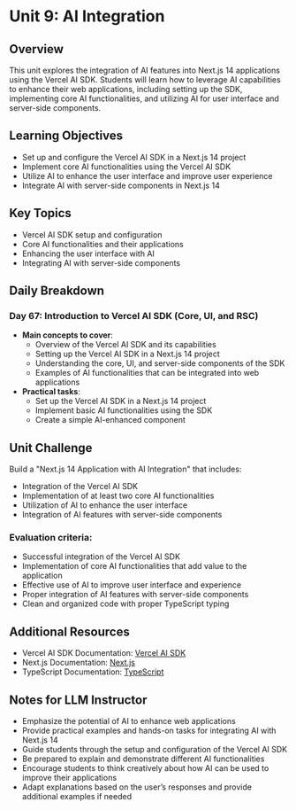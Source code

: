 # Unit 9: AI Integration

## Overview
This unit explores the integration of AI features into Next.js 14 applications using the Vercel AI SDK. Students will learn how to leverage AI capabilities to enhance their web applications, including setting up the SDK, implementing core AI functionalities, and utilizing AI for user interface and server-side components.

## Learning Objectives
- Set up and configure the Vercel AI SDK in a Next.js 14 project
- Implement core AI functionalities using the Vercel AI SDK
- Utilize AI to enhance the user interface and improve user experience
- Integrate AI with server-side components in Next.js 14

## Key Topics
- Vercel AI SDK setup and configuration
- Core AI functionalities and their applications
- Enhancing the user interface with AI
- Integrating AI with server-side components

## Daily Breakdown

### Day 67: Introduction to Vercel AI SDK (Core, UI, and RSC)
- **Main concepts to cover**:
  - Overview of the Vercel AI SDK and its capabilities
  - Setting up the Vercel AI SDK in a Next.js 14 project
  - Understanding the core, UI, and server-side components of the SDK
  - Examples of AI functionalities that can be integrated into web applications
- **Practical tasks**:
  - Set up the Vercel AI SDK in a Next.js 14 project
  - Implement basic AI functionalities using the SDK
  - Create a simple AI-enhanced component

## Unit Challenge
Build a "Next.js 14 Application with AI Integration" that includes:
- Integration of the Vercel AI SDK
- Implementation of at least two core AI functionalities
- Utilization of AI to enhance the user interface
- Integration of AI features with server-side components

### Evaluation criteria:
- Successful integration of the Vercel AI SDK
- Implementation of core AI functionalities that add value to the application
- Effective use of AI to improve user interface and experience
- Proper integration of AI features with server-side components
- Clean and organized code with proper TypeScript typing

## Additional Resources
- Vercel AI SDK Documentation: [Vercel AI SDK](https://vercel.com/docs/ai-sdk)
- Next.js Documentation: [Next.js](https://nextjs.org/docs)
- TypeScript Documentation: [TypeScript](https://www.typescriptlang.org/docs/)

## Notes for LLM Instructor
- Emphasize the potential of AI to enhance web applications
- Provide practical examples and hands-on tasks for integrating AI with Next.js 14
- Guide students through the setup and configuration of the Vercel AI SDK
- Be prepared to explain and demonstrate different AI functionalities
- Encourage students to think creatively about how AI can be used to improve their applications
- Adapt explanations based on the user’s responses and provide additional examples if needed

